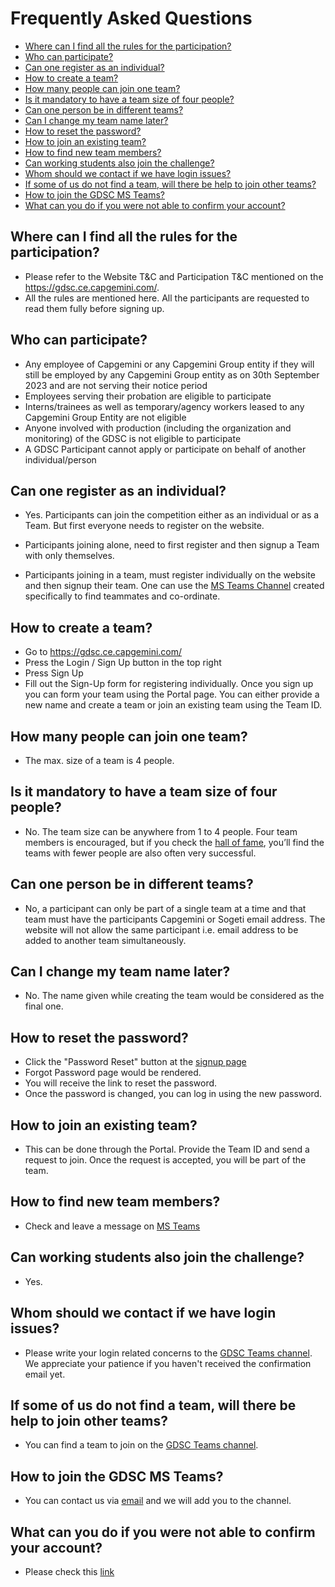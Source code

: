 # Frequently Asked Questions

- [Where can I find all the rules for the participation?](#where-can-I-find-all-the-rules-for-the-participation)
- [Who can participate?](#who-can-participate)
- [Can one register as an individual?](#can-one-register-as-an-individual)
- [How to create a team?](#how-to-create-a-team)
- [How many people can join one team?](#how-many-people-can-join-one-team)
- [Is it mandatory to have a team size of four people?](#is-it-mandatory-to-have-a-team-size-of-four-people)
- [Can one person be in different teams?](#can-one-person-be-in-different-teams)
- [Can I change my team name later?](#can-i-change-my-team-name-later)
- [How to reset the password?](#how-to-reset-the-password)
- [How to join an existing team?](#how-to-join-an-existing-team)
- [How to find new team members?](#how-to-find-new-team-members)
- [Can working students also join the challenge?](#can-working-students-also-join-the-challenge)
- [Whom should we contact if we have login issues?](#whom-should-we-contact-if-we-have-login-issues)
- [If some of us do not find a team, will there be help to join other teams?](#if-some-of-us-do-not-find-a-team-will-there-be-help-to-join-other-teams)
- [How to join the GDSC MS Teams?](#how-to-join-the-gdsc-ms-teams)
- [What can you do if you were not able to confirm your account?](#what-can-you-do-if-you-were-not-able-to-confirm-your-account)


## Where can I find all the rules for the participation?

- Please refer to the Website T&C and Participation T&C mentioned on the https://gdsc.ce.capgemini.com/. 
- All the rules are mentioned here. All the participants are requested to read them fully before signing up.

## Who can participate?

- Any employee of Capgemini or any Capgemini Group entity if they will still be employed by any Capgemini Group entity as on 30th September 2023 and are not serving their notice period
- Employees serving their probation are eligible to participate
- Interns/trainees as well as temporary/agency workers leased to any Capgemini Group Entity are not eligible
- Anyone involved with production (including the organization and monitoring) of the GDSC is not eligible to participate
- A GDSC Participant cannot apply or participate on behalf of another individual/person

## Can one register as an individual?

- Yes. Participants can join the competition either as an individual or as a Team. But first everyone needs to register on the website. 

- Participants joining alone, need to first register and then signup a Team with only themselves.

- Participants joining in a team, must register individually on the website and then signup their team. One can use the [MS Teams Channel](https://teams.microsoft.com/l/channel/19%3aa32e03d38fc940ee9d4b20a7cc9e030d%40thread.skype/Looking%2520for%2520Team?groupId=7d77d672-dff1-4c9f-ac55-3c837c1bebf9&tenantId=76a2ae5a-9f00-4f6b-95ed-5d33d77c4d61) created specifically to find teammates and co-ordinate.

## How to create a team?

- Go to https://gdsc.ce.capgemini.com/
- Press the Login / Sign Up button in the top right
- Press Sign Up
- Fill out the Sign-Up form for registering individually. Once you sign up you can form your team using the Portal page. You can either provide a new name and create a team or join an existing team using the Team ID.

## How many people can join one team?

- The max. size of a team is 4 people. 

## Is it mandatory to have a team size of four people? 

- No. The team size can be anywhere from 1 to 4 people. Four team members is encouraged, but if you check the [hall of fame](https://gdsc.ce.capgemini.com/app/gdscHistory), you’ll find the teams with fewer people are also often very successful.

## Can one person be in different teams?

- No, a participant can only be part of a single team at a time and that team must have the participants Capgemini or Sogeti email address. The website will not allow the same participant i.e. email address to be added to another team simultaneously.

## Can I change my team name later?

- No. The name given while creating the team would be considered as the final one.

## How to reset the password?
- Click the "Password Reset" button at the [signup page](https://gdsc.ce.capgemini.com/password_reset/)
- Forgot Password page would be rendered. 
- You will receive the link to reset the password. 
- Once the password is changed, you can log in using the new password.

## How to join an existing team?

- This can be done through the Portal. Provide the Team ID and send a request to join. Once the request is accepted, you will be part of the team.

## How to find new team members?

- Check and leave a message on [MS Teams](https://teams.microsoft.com/l/channel/19%3aa32e03d38fc940ee9d4b20a7cc9e030d%40thread.skype/Looking%2520for%2520Team?groupId=7d77d672-dff1-4c9f-ac55-3c837c1bebf9&tenantId=76a2ae5a-9f00-4f6b-95ed-5d33d77c4d61)

## Can working students also join the challenge?

- Yes.

## Whom should we contact if we have login issues? 

- Please write your login related concerns to the [GDSC Teams channel](https://capgemininar-my.sharepoint.com/personal/sharmelle_brooks_capgemini_com/Documents/A.%09https:/teams.microsoft.com/l/team/19%3a4017a2e9af4942e7aa157d6ec9d751b4%40thread.skype/conversations?groupId=7d77d672-dff1-4c9f-ac55-3c837c1bebf9&tenantId=76a2ae5a-9f00-4f6b-95ed-5d33d77c4d61). We appreciate your patience if you haven't received the confirmation email yet.


## If some of us do not find a team, will there be help to join other teams?

- You can find a team to join on the [GDSC Teams channel](https://capgemininar-my.sharepoint.com/personal/sharmelle_brooks_capgemini_com/Documents/A.%09https:/teams.microsoft.com/l/team/19%3a4017a2e9af4942e7aa157d6ec9d751b4%40thread.skype/conversations?groupId=7d77d672-dff1-4c9f-ac55-3c837c1bebf9&tenantId=76a2ae5a-9f00-4f6b-95ed-5d33d77c4d61).

## How to join the GDSC MS Teams?

- You can contact us via [email](mailto:steffen.klempau@capgemini.com,daniel.kuehlwein@capgemini.com) and we will add you to the channel.

## What can you do if you were not able to confirm your account?

- Please check this [link](https://gdsc.ce.capgemini.com/app/resend)

